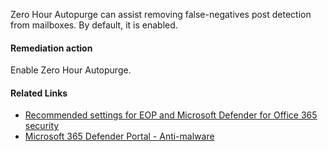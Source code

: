 Zero Hour Autopurge can assist removing false-negatives post detection from mailboxes. By default, it is enabled.

#### Remediation action
Enable Zero Hour Autopurge.

#### Related Links

* [Recommended settings for EOP and Microsoft Defender for Office 365 security](https://aka.ms/orca-atpp-docs-6) 
* [Microsoft 365 Defender Portal - Anti-malware](https://security.microsoft.com/antimalwarev2)
